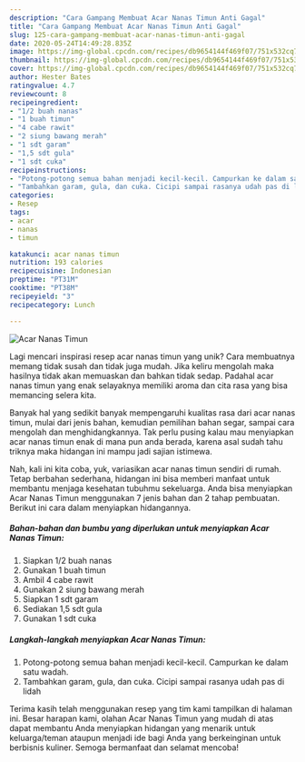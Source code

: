 ```yaml
---
description: "Cara Gampang Membuat Acar Nanas Timun Anti Gagal"
title: "Cara Gampang Membuat Acar Nanas Timun Anti Gagal"
slug: 125-cara-gampang-membuat-acar-nanas-timun-anti-gagal
date: 2020-05-24T14:49:28.835Z
image: https://img-global.cpcdn.com/recipes/db9654144f469f07/751x532cq70/acar-nanas-timun-foto-resep-utama.jpg
thumbnail: https://img-global.cpcdn.com/recipes/db9654144f469f07/751x532cq70/acar-nanas-timun-foto-resep-utama.jpg
cover: https://img-global.cpcdn.com/recipes/db9654144f469f07/751x532cq70/acar-nanas-timun-foto-resep-utama.jpg
author: Hester Bates
ratingvalue: 4.7
reviewcount: 8
recipeingredient:
- "1/2 buah nanas"
- "1 buah timun"
- "4 cabe rawit"
- "2 siung bawang merah"
- "1 sdt garam"
- "1,5 sdt gula"
- "1 sdt cuka"
recipeinstructions:
- "Potong-potong semua bahan menjadi kecil-kecil. Campurkan ke dalam satu wadah."
- "Tambahkan garam, gula, dan cuka. Cicipi sampai rasanya udah pas di lidah"
categories:
- Resep
tags:
- acar
- nanas
- timun

katakunci: acar nanas timun 
nutrition: 193 calories
recipecuisine: Indonesian
preptime: "PT31M"
cooktime: "PT38M"
recipeyield: "3"
recipecategory: Lunch

---
```



![Acar Nanas Timun](https://img-global.cpcdn.com/recipes/db9654144f469f07/751x532cq70/acar-nanas-timun-foto-resep-utama.jpg)

Lagi mencari inspirasi resep acar nanas timun yang unik? Cara membuatnya memang tidak susah dan tidak juga mudah. Jika keliru mengolah maka hasilnya tidak akan memuaskan dan bahkan tidak sedap. Padahal acar nanas timun yang enak selayaknya memiliki aroma dan cita rasa yang bisa memancing selera kita.

Banyak hal yang sedikit banyak mempengaruhi kualitas rasa dari acar nanas timun, mulai dari jenis bahan, kemudian pemilihan bahan segar, sampai cara mengolah dan menghidangkannya. Tak perlu pusing kalau mau menyiapkan acar nanas timun enak di mana pun anda berada, karena asal sudah tahu triknya maka hidangan ini mampu jadi sajian istimewa.




Nah, kali ini kita coba, yuk, variasikan acar nanas timun sendiri di rumah. Tetap berbahan sederhana, hidangan ini bisa memberi manfaat untuk membantu menjaga kesehatan tubuhmu sekeluarga. Anda bisa menyiapkan Acar Nanas Timun menggunakan 7 jenis bahan dan 2 tahap pembuatan. Berikut ini cara dalam menyiapkan hidangannya.

<!--inarticleads1-->

##### Bahan-bahan dan bumbu yang diperlukan untuk menyiapkan Acar Nanas Timun:

1. Siapkan 1/2 buah nanas
1. Gunakan 1 buah timun
1. Ambil 4 cabe rawit
1. Gunakan 2 siung bawang merah
1. Siapkan 1 sdt garam
1. Sediakan 1,5 sdt gula
1. Gunakan 1 sdt cuka




<!--inarticleads2-->

##### Langkah-langkah menyiapkan Acar Nanas Timun:

1. Potong-potong semua bahan menjadi kecil-kecil. Campurkan ke dalam satu wadah.
1. Tambahkan garam, gula, dan cuka. Cicipi sampai rasanya udah pas di lidah




Terima kasih telah menggunakan resep yang tim kami tampilkan di halaman ini. Besar harapan kami, olahan Acar Nanas Timun yang mudah di atas dapat membantu Anda menyiapkan hidangan yang menarik untuk keluarga/teman ataupun menjadi ide bagi Anda yang berkeinginan untuk berbisnis kuliner. Semoga bermanfaat dan selamat mencoba!
